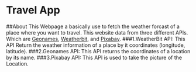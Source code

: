 # Travel App
##About
This Webpage a basically use to fetch the weather forcast of a place where you want to travel. This website data from three different APIs. Which are [Geonames](https://www.geonames.org/), [Weatherbit](https://www.weatherbit.io/api), and [Pixabay](https://pixabay.com/).
###1.WeatherBit API:
This API Return the weather information of a place by it coordinates (longitude, latitude).
###2.Geonames API:
This API returns the coordinates of a location by its name.
###3.Pixabay API:
This API is used to take the picture of the Location.
